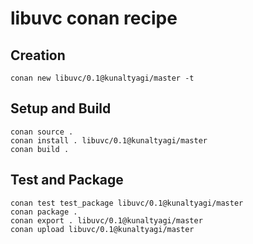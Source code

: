 # libuvc conan recipe

## Creation
```
conan new libuvc/0.1@kunaltyagi/master -t
```

## Setup and Build
```
conan source .
conan install . libuvc/0.1@kunaltyagi/master
conan build .
```

## Test and Package
```
conan test test_package libuvc/0.1@kunaltyagi/master
conan package .
conan export . libuvc/0.1@kunaltyagi/master
conan upload libuvc/0.1@kunaltyagi/master
```
